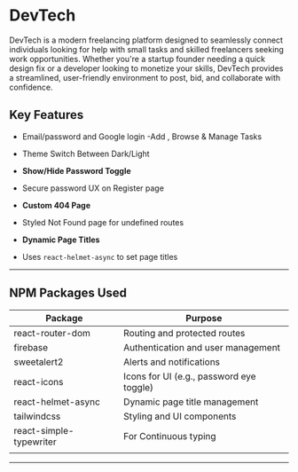 # DevTech

DevTech is a modern freelancing platform designed to seamlessly connect individuals looking for help with small tasks and skilled freelancers seeking work opportunities. Whether you're a startup founder needing a quick design fix or a developer looking to monetize your skills, DevTech provides a streamlined, user-friendly environment to post, bid, and collaborate with confidence.


## Key Features

- Email/password and Google login
  -Add , Browse & Manage Tasks
- Theme Switch Between Dark/Light

- **Show/Hide Password Toggle**

- Secure password UX on Register page

- **Custom 404 Page**

- Styled Not Found page for undefined routes

- **Dynamic Page Titles**
- Uses `react-helmet-async` to set page titles

---

## NPM Packages Used

| Package                 | Purpose                                  |
| ----------------------- | ---------------------------------------- |
| react-router-dom        | Routing and protected routes             |
| firebase                | Authentication and user management       |
| sweetalert2             | Alerts and notifications                 |
| react-icons             | Icons for UI (e.g., password eye toggle) |
| react-helmet-async      | Dynamic page title management            |
| tailwindcss             | Styling and UI components                |
| react-simple-typewriter | For Continuous typing                    |
|  |

---
